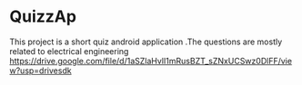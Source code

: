 # QuizzAp
This project is a short quiz android application .The questions are mostly related to electrical engineering
https://drive.google.com/file/d/1aSZlaHvlI1mRusBZT_sZNxUCSwz0DlFF/view?usp=drivesdk
